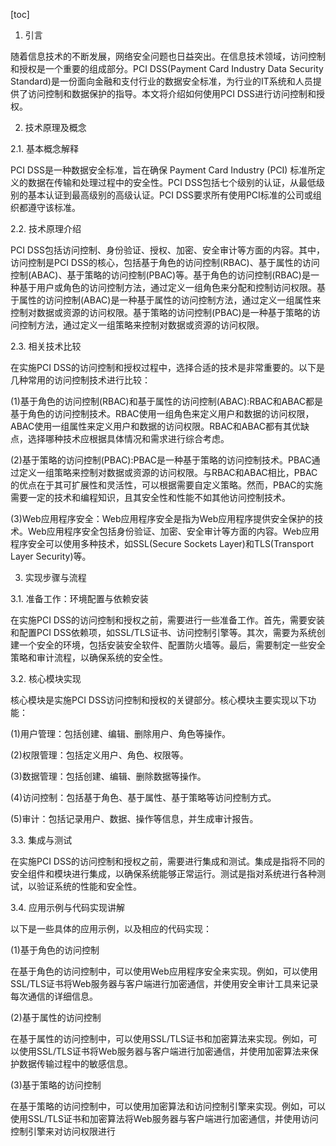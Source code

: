 
[toc]                    
                
                
1. 引言

随着信息技术的不断发展，网络安全问题也日益突出。在信息技术领域，访问控制和授权是一个重要的组成部分。PCI DSS(Payment Card Industry Data Security Standard)是一份面向金融和支付行业的数据安全标准，为行业的IT系统和人员提供了访问控制和数据保护的指导。本文将介绍如何使用PCI DSS进行访问控制和授权。

2. 技术原理及概念

2.1. 基本概念解释

PCI DSS是一种数据安全标准，旨在确保 Payment Card Industry (PCI) 标准所定义的数据在传输和处理过程中的安全性。PCI DSS包括七个级别的认证，从最低级别的基本认证到最高级别的高级认证。PCI DSS要求所有使用PCI标准的公司或组织都遵守该标准。

2.2. 技术原理介绍

PCI DSS包括访问控制、身份验证、授权、加密、安全审计等方面的内容。其中，访问控制是PCI DSS的核心，包括基于角色的访问控制(RBAC)、基于属性的访问控制(ABAC)、基于策略的访问控制(PBAC)等。基于角色的访问控制(RBAC)是一种基于用户或角色的访问控制方法，通过定义一组角色来分配和控制访问权限。基于属性的访问控制(ABAC)是一种基于属性的访问控制方法，通过定义一组属性来控制对数据或资源的访问权限。基于策略的访问控制(PBAC)是一种基于策略的访问控制方法，通过定义一组策略来控制对数据或资源的访问权限。

2.3. 相关技术比较

在实施PCI DSS的访问控制和授权过程中，选择合适的技术是非常重要的。以下是几种常用的访问控制技术进行比较：

(1)基于角色的访问控制(RBAC)和基于属性的访问控制(ABAC):RBAC和ABAC都是基于角色的访问控制技术。RBAC使用一组角色来定义用户和数据的访问权限，ABAC使用一组属性来定义用户和数据的访问权限。RBAC和ABAC都有其优缺点，选择哪种技术应根据具体情况和需求进行综合考虑。

(2)基于策略的访问控制(PBAC):PBAC是一种基于策略的访问控制技术。PBAC通过定义一组策略来控制对数据或资源的访问权限。与RBAC和ABAC相比，PBAC的优点在于其可扩展性和灵活性，可以根据需要自定义策略。然而，PBAC的实施需要一定的技术和编程知识，且其安全性和性能不如其他访问控制技术。

(3)Web应用程序安全：Web应用程序安全是指为Web应用程序提供安全保护的技术。Web应用程序安全包括身份验证、加密、安全审计等方面的内容。Web应用程序安全可以使用多种技术，如SSL(Secure Sockets Layer)和TLS(Transport Layer Security)等。

3. 实现步骤与流程

3.1. 准备工作：环境配置与依赖安装

在实施PCI DSS的访问控制和授权之前，需要进行一些准备工作。首先，需要安装和配置PCI DSS依赖项，如SSL/TLS证书、访问控制引擎等。其次，需要为系统创建一个安全的环境，包括安装安全软件、配置防火墙等。最后，需要制定一些安全策略和审计流程，以确保系统的安全性。

3.2. 核心模块实现

核心模块是实施PCI DSS访问控制和授权的关键部分。核心模块主要实现以下功能：

(1)用户管理：包括创建、编辑、删除用户、角色等操作。

(2)权限管理：包括定义用户、角色、权限等。

(3)数据管理：包括创建、编辑、删除数据等操作。

(4)访问控制：包括基于角色、基于属性、基于策略等访问控制方式。

(5)审计：包括记录用户、数据、操作等信息，并生成审计报告。

3.3. 集成与测试

在实施PCI DSS的访问控制和授权之前，需要进行集成和测试。集成是指将不同的安全组件和模块进行集成，以确保系统能够正常运行。测试是指对系统进行各种测试，以验证系统的性能和安全性。

3.4. 应用示例与代码实现讲解

以下是一些具体的应用示例，以及相应的代码实现：

(1)基于角色的访问控制

在基于角色的访问控制中，可以使用Web应用程序安全来实现。例如，可以使用SSL/TLS证书将Web服务器与客户端进行加密通信，并使用安全审计工具来记录每次通信的详细信息。

(2)基于属性的访问控制

在基于属性的访问控制中，可以使用SSL/TLS证书和加密算法来实现。例如，可以使用SSL/TLS证书将Web服务器与客户端进行加密通信，并使用加密算法来保护数据传输过程中的敏感信息。

(3)基于策略的访问控制

在基于策略的访问控制中，可以使用加密算法和访问控制引擎来实现。例如，可以使用SSL/TLS证书和加密算法将Web服务器与客户端进行加密通信，并使用访问控制引擎来对访问权限进行

